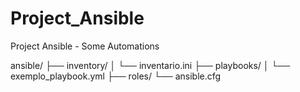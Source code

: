 # Project_Ansible
Project Ansible - Some Automations


ansible/
├── inventory/
│   └── inventario.ini
├── playbooks/
│   └── exemplo_playbook.yml
├── roles/
└── ansible.cfg

